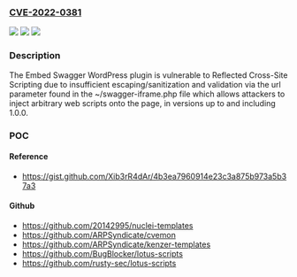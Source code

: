 ### [CVE-2022-0381](https://cve.mitre.org/cgi-bin/cvename.cgi?name=CVE-2022-0381)
![](https://img.shields.io/static/v1?label=Product&message=Embed%20Swagger&color=blue)
![](https://img.shields.io/static/v1?label=Version&message=1.0.0%3C%3D%201.0.0%20&color=brighgreen)
![](https://img.shields.io/static/v1?label=Vulnerability&message=CWE-79%20Cross-site%20Scripting%20(XSS)&color=brighgreen)

### Description

The Embed Swagger WordPress plugin is vulnerable to Reflected Cross-Site Scripting due to insufficient escaping/sanitization and validation via the url parameter found in the ~/swagger-iframe.php file which allows attackers to inject arbitrary web scripts onto the page, in versions up to and including 1.0.0.

### POC

#### Reference
- https://gist.github.com/Xib3rR4dAr/4b3ea7960914e23c3a875b973a5b37a3

#### Github
- https://github.com/20142995/nuclei-templates
- https://github.com/ARPSyndicate/cvemon
- https://github.com/ARPSyndicate/kenzer-templates
- https://github.com/BugBlocker/lotus-scripts
- https://github.com/rusty-sec/lotus-scripts

